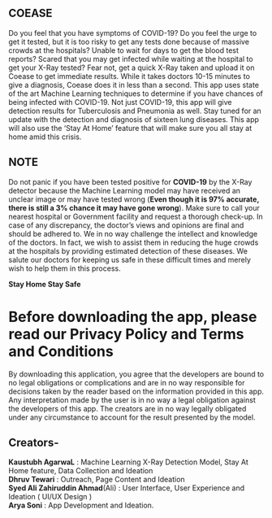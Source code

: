 ## COEASE

Do you feel that you have symptoms of COVID-19? Do you feel the urge to get it tested, but it is too risky to get any tests done because of massive crowds at the hospitals? Unable to wait for days to get the blood test reports? Scared that you may get infected while waiting at the hospital to get your X-Ray tested? Fear not, get a quick X-Ray taken and upload it on Coease to get immediate results. While it takes doctors 10-15 minutes to give a diagnosis, Coease does it in less than a second. This app uses state of the art Machine Learning techniques to determine if you have chances of being infected with COVID-19. Not just COVID-19, this app will give detection results for Tuberculosis and Pneumonia as well. Stay tuned for an update with the detection and diagnosis of sixteen lung diseases. This app will also use the ‘Stay At Home’ feature that will make sure you all stay at home amid this crisis.

## NOTE

Do not panic if you have been tested positive for **COVID-19** by the X-Ray detector because the Machine Learning model may have received an unclear image or may have tested wrong (**Even though it is 97% accurate, there is still a 3% chance it may have gone wrong**). Make sure to call your nearest hospital or Government facility and request a thorough check-up. In case of any discrepancy, the doctor’s views and opinions are final and should be adhered to. We in no way challenge the intellect and knowledge of the doctors. In fact, we wish to assist them in reducing the huge crowds at the hospitals by providing estimated detection of these diseases. We salute our doctors for keeping us safe in these difficult times and merely wish to help them in this process.

**Stay Home Stay Safe**

# Before downloading the app, please read our Privacy Policy and Terms and Conditions 

By downloading this application, you agree that the developers are bound to no legal obligations or complications and are in no way responsible for decisions taken by the reader based on the information provided in this app. Any interpretation made by the user is in no way a legal obligation against the developers of this app. The creators are in no way legally obligated under any circumstance to account for the result presented by the model.

## Creators-

**Kaustubh AgarwaL** : Machine Learning X-Ray Detection Model, Stay At Home feature, Data Collection and Ideation <br>
**Dhruv Tewari** : Outreach, Page Content and Ideation <br>
**Syed Ali Zahiruddin Ahmad**(Ali) : User Interface, User Experience and Ideation ( UI/UX Design ) <br>
**Arya Soni** : App Development and Ideation.
